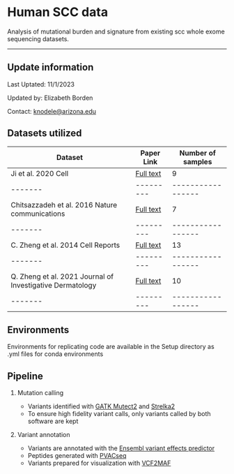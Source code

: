 # Human SCC data

Analysis of mutational burden and signature from existing scc whole exome sequencing datasets.

----

## Update information

Last Uptated: 11/1/2023

Updated by: Elizabeth Borden 

Contact: knodele@arizona.edu

## Datasets utilized

| Dataset | Paper Link | Number of samples |
| ------- | --------- | ----------------- |
| Ji et al. 2020 Cell | [Full text](https://www.sciencedirect.com/science/article/pii/S0092867420306723) | 9 | 
| ------- | --------- | ----------------- |
| Chitsazzadeh et al. 2016 Nature communications | [Full text](https://www.nature.com/articles/ncomms12601) | 7 | 
| ------- | --------- | ----------------- |
| C. Zheng et al. 2014 Cell Reports | [Full text](https://www.ncbi.nlm.nih.gov/pmc/articles/PMC4254608/) | 13 |
| ------- | --------- | ----------------- |
| Q. Zheng et al. 2021 Journal of Investigative Dermatology | [Full text](https://www.ncbi.nlm.nih.gov/pmc/articles/PMC7790860/) | 10 |
| ------- | --------- | ----------------- |

## Environments

Environments for replicating code are available in the Setup directory as .yml files for conda environments

## Pipeline

1. Mutation calling

	- Variants identified with [GATK Mutect2](https://gatk.broadinstitute.org/hc/en-us/articles/360037593851-Mutect2) and [Strelka2](https://github.com/Illumina/strelka)
	- To ensure high fidelity variant calls, only variants called by both software are kept

2. Variant annotation

	- Variants are annotated with the [Ensembl variant effects predictor](https://useast.ensembl.org/info/docs/tools/vep/index.html)
	- Peptides generated with [PVACseq](https://pvactools.readthedocs.io/en/latest/pvacseq.html)
	- Variants prepared for visualization with [VCF2MAF](https://github.com/mskcc/vcf2maf)
